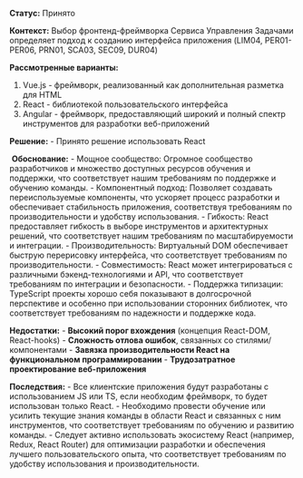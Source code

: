 **Статус:** Принято

**Контекст:** Выбор фронтенд-фреймворка Сервиса Управления Задачами определяет подход к созданию интерфейса приложения (LIM04, PER01-PER06, PRN01, SCA03, SEC09, DUR04)

**Рассмотренные варианты:**
1. Vue.js - фреймворк, реализованный как дополнительная разметка для HTML
2. React - библиотекой пользовательского интерфейса
3. Angular - фреймворк, предоставляющий широкий и полный спектр инструментов для разработки веб-приложений

**Решение:**
- Принято решение использовать React

 **Обоснование:**
- Мощное сообщество: Огромное сообщество разработчиков и множество доступных ресурсов обучения и поддержки, что соответствует нашим требованиям по поддержке и обучению команды.
- Компонентный подход: Позволяет создавать переиспользуемые компоненты, что ускоряет процесс разработки и обеспечивает стабильность приложения, соответствуя требованиям по производительности и удобству использования.
- Гибкость: React предоставляет гибкость в выборе инструментов и архитектурных решений, что соответствует нашим требованиям по масштабируемости и интеграции.
- Производительность: Виртуальный DOM обеспечивает быструю перерисовку интерфейса, что соответствует требованиям по производительности.
- Совместимость: React может интегрироваться с различными бэкенд-технологиями и API, что соответствует требованиям по интеграции и безопасности.
- Поддержка типизации: TypeScript проекты хорошо себя показывают в долгосрочной перспективе и особенно при использовании сторонних библиотек, что соответствует требованиям по надежности и поддержке кода.

**Недостатки:**
- **Высокий порог вхождения** (концепция React-DOM, React-hooks)
- **Сложность отлова ошибок**, связанных со стилями/компонентами
- **Завязка производительности React на функциональном программировании**
- **Трудозатратное проектирование веб-приложения**

**Последствия:**
- Все клиентские приложения будут разработаны с использованием JS или TS, если необходим фреймворк, то будет использован только React.
- Необходимо провести обучение или усилить текущие знания команды в области React и связанных с ним инструментов, что соответствует требованиям по обучению и развитию команды.
- Следует активно использовать экосистему React (например, Redux, React Router) для оптимизации разработки и обеспечения лучшего пользовательского опыта, что соответствует требованиям по удобству использования и производительности.